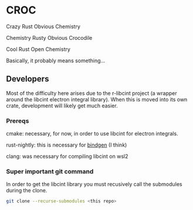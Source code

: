 # CROC
Crazy Rust Obvious Chemistry

Chemistry Rusty Obvious Crocodile

Cool Rust Open Chemistry 

Basically, it probably means something...


## Developers
Most of the difficulty here arises due to the r-libcint project (a wrapper around the libcint electron integral library). When this is moved into its own crate, development will likely get much easier. 

### Prereqs
cmake: necessary, for now, in order to use libcint for electron integrals.

rust-nightly: this is necessary for [bindgen](https://crates.io/crates/bindgen) (I think)

clang: was necessary for compiling libcint on wsl2

### Super important git command
In order to get the libcint library you must recusively call the submodules during the clone.
``` bash
git clone --recurse-submodules <this repo>

```


